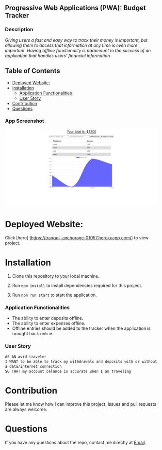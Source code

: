 ## Progressive Web Applications (PWA): Budget Tracker

### Description

_Giving users a fast and easy way to track their money is important, but allowing them to access that information at any time is even more important. Having offline functionality is paramount to the success of an application that handles users’ financial information_

## Table of Contents

- [Deployed Website:](#deployed-website)
- [Installation](#installation)
    - [Application Functionalities](#application-functionalities)
    - [User Story](#user-story)
- [Contribution](#contribution)
- [Questions](#questions)

### App Screenshot

![screenshot](./public/assets/img/budget_tracker.png)

# Deployed Website:

Click [here] (https://tranquil-anchorage-01057.herokuapp.com/) to view project.

# Installation

1. Clone this repository to your local machine.

2. Run `npm install` to install dependencies required for this project.

3. Run `npm run start` to start the application.

### Application Functionalities

- The ability to enter deposits offline.
- The ability to enter expenses offline.
- Offline entries should be added to the tracker when the application is brought back online

### User Story

```text
AS AN avid traveler
I WANT to be able to track my withdrawals and deposits with or without a data/internet connection
SO THAT my account balance is accurate when I am traveling
```

# Contribution

Please let me know how I can improve this project. Issues and pull requests are always welcome.

# Questions

If you have any questions about the repo,
contact me directly at [Email](mailto:hakelcam@gmail.com).
